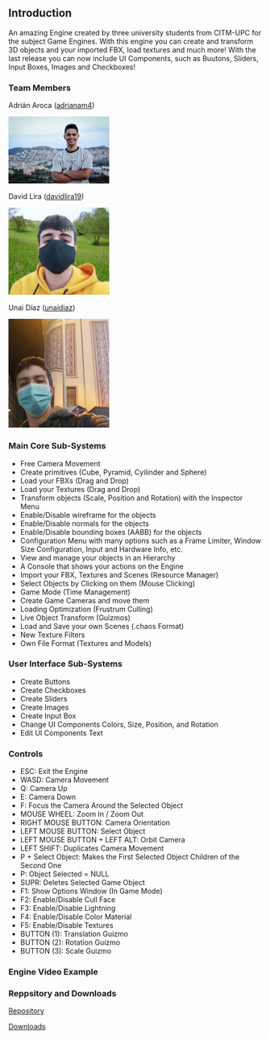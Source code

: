 ## Introduction

An amazing Engine created by three university students from CITM-UPC for the subject Game Engines. 
With this engine you can create and transform 3D objects and your imported FBX, load textures and much more!
With the last release you can now include UI Components, such as Buutons, Sliders, Input Boxes, Images and Checkboxes!



### Team Members

Adrián Aroca ([adrianam4](https://github.com/adrianam4))

<img width="200" src="Images\Adrian.jpg">

David Lira ([davidlira19](https://github.com/davidlira19))

<img width="200" src="Images\David.jpg">

Unai Díaz ([unaidiaz](https://github.com/unaidiaz))

<img width="200" src="Images\Unai.jpg">



### Main Core Sub-Systems

- Free Camera Movement
- Create primitives (Cube, Pyramid, Cyilinder and Sphere)
- Load your FBXs (Drag and Drop)
- Load your Textures (Drag and Drop)
- Transform objects (Scale, Position and Rotation) with the Inspector Menu
- Enable/Disable wireframe for the objects
- Enable/Disable normals for the objects
- Enable/Disable bounding boxes (AABB) for the objects
- Configuration Menu with many options such as a Frame Limiter, Window Size Configuration, Input and Hardware Info, etc.
- View and manage your objects in an Hierarchy
- A Console that shows your actions on the Engine
- Import your FBX, Textures and Scenes (Resource Manager)
- Select Objects by Clicking on them (Mouse Clicking)
- Game Mode (Time Management)
- Create Game Cameras and move them
- Loading Optimization (Frustrum Culling)
- Live Object Transform (Guizmos)
- Load and Save your own Scenes (.chaos Format)
- New Texture Filters
- Own File Format (Textures and Models)


### User Interface Sub-Systems

- Create Buttons
- Create Checkboxes
- Create Sliders
- Create Images
- Create Input Box
- Change UI Components Colors, Size, Position, and Rotation
- Edit UI Components Text



### Controls

- ESC: Exit the Engine
- WASD: Camera Movement
- Q: Camera Up
- E: Camera Down
- F: Focus the Camera Around the Selected Object
- MOUSE WHEEL: Zoom In / Zoom Out
- RIGHT MOUSE BUTTON: Camera Orientation
- LEFT MOUSE BUTTON: Select Object
- LEFT MOUSE BUTTON + LEFT ALT: Orbit Camera
- LEFT SHIFT: Duplicates Camera Movement
- P + Select Object: Makes the First Selected Object Children of the Second One
- P: Object Selected = NULL
- SUPR: Deletes Selected Game Object
- F1: Show Options Window (In Game Mode)
- F2: Enable/Disable Cull Face
- F3: Enable/Disable Lightning
- F4: Enable/Disable Color Material
- F5: Enable/Disable Textures
- BUTTON (1): Translation Guizmo
- BUTTON (2): Rotation Guizmo
- BUTTON (3): Scale Guizmo



### Engine Video Example



### Reppsitory and Downloads

[Repository](https://github.com/adrianam4/Chaos-Engine)

[Downloads](https://github.com/adrianam4/Chaos-Engine/releases/tag/v.1.0)
